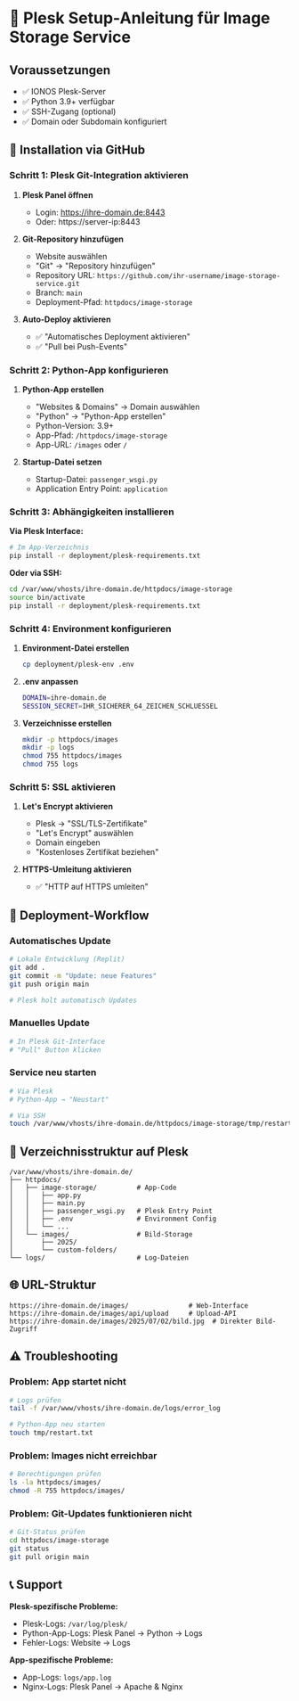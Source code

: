 
# 🔧 Plesk Setup-Anleitung für Image Storage Service

## Voraussetzungen
- ✅ IONOS Plesk-Server
- ✅ Python 3.9+ verfügbar
- ✅ SSH-Zugang (optional)
- ✅ Domain oder Subdomain konfiguriert

## 🚀 Installation via GitHub

### Schritt 1: Plesk Git-Integration aktivieren

1. **Plesk Panel öffnen**
   - Login: https://ihre-domain.de:8443
   - Oder: https://server-ip:8443

2. **Git-Repository hinzufügen**
   - Website auswählen
   - "Git" → "Repository hinzufügen"
   - Repository URL: `https://github.com/ihr-username/image-storage-service.git`
   - Branch: `main`
   - Deployment-Pfad: `httpdocs/image-storage`

3. **Auto-Deploy aktivieren**
   - ✅ "Automatisches Deployment aktivieren"
   - ✅ "Pull bei Push-Events"

### Schritt 2: Python-App konfigurieren

1. **Python-App erstellen**
   - "Websites & Domains" → Domain auswählen
   - "Python" → "Python-App erstellen"
   - Python-Version: 3.9+
   - App-Pfad: `/httpdocs/image-storage`
   - App-URL: `/images` oder `/`

2. **Startup-Datei setzen**
   - Startup-Datei: `passenger_wsgi.py`
   - Application Entry Point: `application`

### Schritt 3: Abhängigkeiten installieren

**Via Plesk Interface:**
```bash
# Im App-Verzeichnis
pip install -r deployment/plesk-requirements.txt
```

**Oder via SSH:**
```bash
cd /var/www/vhosts/ihre-domain.de/httpdocs/image-storage
source bin/activate
pip install -r deployment/plesk-requirements.txt
```

### Schritt 4: Environment konfigurieren

1. **Environment-Datei erstellen**
   ```bash
   cp deployment/plesk-env .env
   ```

2. **.env anpassen**
   ```bash
   DOMAIN=ihre-domain.de
   SESSION_SECRET=IHR_SICHERER_64_ZEICHEN_SCHLUESSEL
   ```

3. **Verzeichnisse erstellen**
   ```bash
   mkdir -p httpdocs/images
   mkdir -p logs
   chmod 755 httpdocs/images
   chmod 755 logs
   ```

### Schritt 5: SSL aktivieren

1. **Let's Encrypt aktivieren**
   - Plesk → "SSL/TLS-Zertifikate"
   - "Let's Encrypt" auswählen
   - Domain eingeben
   - "Kostenloses Zertifikat beziehen"

2. **HTTPS-Umleitung aktivieren**
   - ✅ "HTTP auf HTTPS umleiten"

## 🔄 Deployment-Workflow

### Automatisches Update
```bash
# Lokale Entwicklung (Replit)
git add .
git commit -m "Update: neue Features"
git push origin main

# Plesk holt automatisch Updates
```

### Manuelles Update
```bash
# In Plesk Git-Interface
# "Pull" Button klicken
```

### Service neu starten
```bash
# Via Plesk
# Python-App → "Neustart"

# Via SSH
touch /var/www/vhosts/ihre-domain.de/httpdocs/image-storage/tmp/restart.txt
```

## 📁 Verzeichnisstruktur auf Plesk

```
/var/www/vhosts/ihre-domain.de/
├── httpdocs/
│   ├── image-storage/          # App-Code
│   │   ├── app.py
│   │   ├── main.py
│   │   ├── passenger_wsgi.py   # Plesk Entry Point
│   │   ├── .env                # Environment Config
│   │   └── ...
│   └── images/                 # Bild-Storage
│       ├── 2025/
│       └── custom-folders/
└── logs/                       # Log-Dateien
```

## 🌐 URL-Struktur

```
https://ihre-domain.de/images/               # Web-Interface
https://ihre-domain.de/images/api/upload     # Upload-API
https://ihre-domain.de/images/2025/07/02/bild.jpg  # Direkter Bild-Zugriff
```

## ⚠️ Troubleshooting

### Problem: App startet nicht
```bash
# Logs prüfen
tail -f /var/www/vhosts/ihre-domain.de/logs/error_log

# Python-App neu starten
touch tmp/restart.txt
```

### Problem: Images nicht erreichbar
```bash
# Berechtigungen prüfen
ls -la httpdocs/images/
chmod -R 755 httpdocs/images/
```

### Problem: Git-Updates funktionieren nicht
```bash
# Git-Status prüfen
cd httpdocs/image-storage
git status
git pull origin main
```

## 📞 Support

**Plesk-spezifische Probleme:**
- Plesk-Logs: `/var/log/plesk/`
- Python-App-Logs: Plesk Panel → Python → Logs
- Fehler-Logs: Website → Logs

**App-spezifische Probleme:**
- App-Logs: `logs/app.log`
- Nginx-Logs: Plesk Panel → Apache & Nginx

